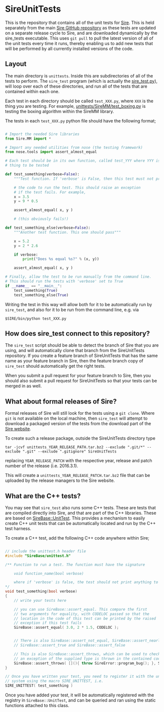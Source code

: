 # SireUnitTests

This is the repository that contains all of the unit tests for [Sire](http://siremol.org). This is held
separately from the main [Sire GitHub repository](https://github.com/michellab/Sire) as these tests are
updated on a separate release cycle to Sire, and are downloaded dynamically by the sire_tests executable.
This uses `git pull` to pull the latest version of all of the unit tests every time it runs, thereby
enabling us to add new tests that will be performed by all currently installed versions of the code.

## Layout

The main directory is `unittests`. Inside this are subdirectories of all of the tests to perform. The
`sire_test` program (which is actually the [sire_test.py](https://github.com/michellab/Sire/blob/devel/wrapper/python/scripts/sire_test.py)),
will loop over each of these directories, and run all of the tests that are contained within each one.

Each test in each directory should be called `test_XXX.py`, where `XXX` is the thing you are testing. For example,
[unittests/SireMM/test_boxing.py](https://github.com/michellab/SireUnitTests/blob/devel/unittests/SireMM/test_boxing.py) is
testing the boxing algorithm within the SireMM library.

The tests in each `test_XXX.py` python file should have the following format;

```python

# Import the needed Sire libraries
from Sire.MM import *

# Import any needed utilities from nose (the testing framework)
from nose.tools import assert_almost_equal

# Each test should be in its own function, called test_YYY where YYY is the
# thing to be tested

def test_something(verbose=False):
    """Test function. If 'verbose' is False, then this test must not print to the screen"""

    # the code to run the test. This should raise an exception
    # if the test fails. For example,
    x = 3.5
    y = 9 * 0.5

    assert_almost_equal( x, y )

    # (this obviously fails!)

def test_something_else(verbose=False):
    """Another test function. This one should pass"""

    x = 5.2
    y = 2 * 2.6

    if verbose:
        print("Does %s equal %s?" % (x, y))

    assert_almost_equal( x, y )

# Finally, allow the test to be run manually from the command line.
# This should run the tests with 'verbose' set to True
if __name__ == "__main__":
    test_something(True)
    test_something_else(True)
```

Writing the test in this way will allow both for it to be automatically run by `sire_test`, and also for
it to be run from the command line, e.g. via

```
$SIRE/bin/python test_XXX.py
````

## How does sire_test connect to this repository?

The `sire_test` script should be able to detect the branch of Sire that you are using, and will automatically
clone that branch from the SireUnitTests repository. If you create a feature branch of SireUnitTests that has
the same name as your feature branch in Sire, then the feature branch copy of `sire_test` should automatically
get the right tests.

When you submit a pull request for your feature branch to Sire, then you should also submit a pull request for
SireUnitTests so that your tests can be merged in as well.

## What about formal releases of Sire?

Formal releases of Sire will still look for the tests using a `git clone`. Where `git` is not available on the
local machine, then `sire_test` will attempt to download a packaged version of the tests from the download
part of the [Sire website](http://siremol.org).

To create such a release package, outside the SireUnitTests directory type

```
tar -jcvf unittests_YEAR_RELEASE_PATH.tar.bz2 --exclude ".git/*" --exclude ".git" --exclude ".gitignore" SireUnitTests
```

replacing `YEAR_RELEASE_PATCH` with the respective year, release and patch number of the release (i.e. 2016.3.1).


This will create a `unittests_YEAR_RELEASE_PATCH.tar.bz2` file that can be uploaded by the release managers
to the Sire website.

## What are the C++ tests?

You may see that `sire_test` also runs some C++ tests. These are tests that are compiled directly into Sire, and
that are part of the C++ libraries. These are based on [SireBase::UnitTest](https://github.com/michellab/Sire/blob/devel/corelib/src/libs/SireBase/unittest.h). This provides a mechanism to easily create C++ unit tests that can be automatically located
and run by the C++ test harness.

To create a C++ test, add the following C++ code anywhere within Sire;

```c++

// include the unittest.h header file
#include "SireBase/unittest.h"

/** Function to run a test. The function must have the signature

    void function_name(bool verbose)

    where if 'verbose' is false, the test should not print anything to the screen
*/
void test_something(bool verbose)
{
    // write your tests here

    // you can use SireBase::assert_equal. This compare the first
    // two arguments for equality, with CODELOC passed so that the
    // location in the code of this test can be printed by the raised
    // exception if this test fails
    SireBase::assert_equal( 3.0, 2 * 1.5, CODELOC );


    // There is also SireBase::assert_not_equal, SireBase::assert_nearly_equal,
    // SireBase::assert_true and SireBase::assert_false

    // This is also SireBase::assert_throws, which can be used to check that
    // an exception of the supplied type is thrown in the contained code, i.e.
    SireBase::assert_throws( [](){ throw SireError::program_bug(); }, SireError::program_bug(), CODELOC );
}

// Once you have written your test, you need to register it with the unit testing
// system using the macro SIRE_UNITTEST, i.e.
SIRE_UNITTEST( test_something )
```

Once you have added your test, it will be automatically registered with the registry in `SireBase::UnitTest`, and can
be queried and ran using the static functions attached to this class.
